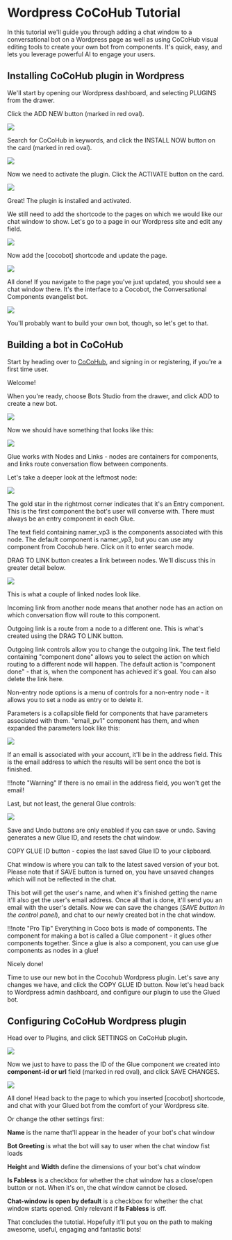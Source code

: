 # Wordpress CoCoHub Tutorial

In this tutorial we'll guide you through adding a chat window to a conversational bot on a Wordpress page as well as using CoCoHub visual editing tools to create your own bot from components. It's quick, easy, and lets you leverage powerful AI to engage your users.

## Installing CoCoHub plugin in Wordpress

We'll start by opening our Wordpress dashboard, and selecting PLUGINS from the drawer.

Click the ADD NEW button (marked in red oval).

![](./screenshots/wp_cocobot/wp-add-plugin-illustrated.jpg)

Search for CoCoHub in keywords, and click the INSTALL NOW button on the card (marked in red oval).

![](./screenshots/wp_cocobot/install-coco-find-illustrated.jpg)

Now we need to activate the plugin. Click the ACTIVATE button on the card.

![](./screenshots/wp_cocobot/install-coco-activate-illustrated.jpg)

Great! The plugin is installed and activated.

We still need to add the shortcode to the pages on which we would like our chat window to show. Let's go to a page in our Wordpress site and edit any field.

![](./screenshots/wp_cocobot/wp-main-page-botless-illustrated.jpg)

Now add the [cocobot] shortcode and update the page.

![](./screenshots/wp_cocobot/wp-main-page-edit-with-cocobot-illustrated.jpg)

All done! If you navigate to the page you've just updated, you should see a chat window there. It's the interface to a Cocobot, the Conversational Components evangelist bot.

![](./screenshots/wp_cocobot/wp-main-page-with-bot.jpg)

You'll probably want to build your own bot, though, so let's get to that.

## Building a bot in CoCoHub

Start by heading over to [CoCoHub](www.cocohub.ai), and signing in or registering, if you're a first time user.

Welcome!

When you're ready, choose Bots Studio from the drawer, and click ADD to create a new bot.

![](./screenshots/wp_cocobot/bots-studio-empty-with-text.jpg)

Now we should have something that looks like this:

![](./screenshots/wp_cocobot/bots-studio-initial-view.jpg)

Glue works with Nodes and Links - nodes are containers for components, and links route conversation flow between components. 

Let's take a deeper look at the leftmost node:

![](./screenshots/wp_cocobot/wp-glue-entry-component.jpg)

The gold star in the rightmost corner indicates that it's an Entry component. This is the first component the bot's user will converse with. There must always be an entry component in each Glue.

The text field containing namer_vp3 is the components associated with this node. The default component is namer_vp3, but you can use any component from Cocohub here. Click on it to enter search mode.

DRAG TO LINK button creates a link between nodes. We'll discuss this in greater detail below.

![](./screenshots/wp_cocobot/wp-glue-components.jpg)

This is what a couple of linked nodes look like. 

Incoming link from another node means that another node has an action on which conversation flow will route to this component.

Outgoing link is a route from a node to a different one. This is what's created using the DRAG TO LINK button.

Outgoing link controls allow you to change the outgoing link. 
The text field containing "component done" allows you to select the action on which routing to a different node will happen. The default action is "component done" - that is, when the component has achieved it's goal. 
You can also delete the link here.

Non-entry node options is a menu of controls for a non-entry node - it allows you to set a node as entry or to delete it.

Parameters is a collapsible field for components that have parameters associated with them. "email_pv1" component has them, and when expanded the parameters look like this:

![](./screenshots/wp_cocobot/wp-glue-email-node.jpg)

If an email is associated with your account, it'll be in the address field. This is the email address to which the results will be sent once the bot is finished.

!!!note "Warning"
    If there is no email in the address field, you won't get the email!

Last, but not least, the general Glue controls:

![](./screenshots/wp_cocobot/wp-glue-controls-explained.jpg)

Save and Undo buttons are only enabled if you can save or undo. Saving generates a new Glue ID, and resets the chat window. 

COPY GLUE ID button - copies the last saved Glue ID to your clipboard.

Chat window is where you can talk to the latest saved version of your bot. Please note that if SAVE button is turned on, you have unsaved changes which will not be reflected in the chat.
 
This bot will get the user's name, and when it's finished getting the name it'll also get the user's email address. Once all that is done, it'll send you an email with the user's details. Now we can save the changes (_SAVE button in the control panel_), and chat to our newly created bot in the chat window. 

!!!note "Pro Tip"
    Everything in Coco bots is made of components. The component for making a bot is called a Glue component - it glues other components together. Since a glue is also a component, you can use glue components as nodes in a glue! 

Nicely done!

Time to use our new bot in the Cocohub Wordpress plugin. Let's save any changes we have, and click the COPY GLUE ID button. Now let's head back to Wordpress admin dashboard, and configure our plugin to use the Glued bot.

## Configuring CoCoHub Wordpress plugin

Head over to Plugins, and click SETTINGS on CoCoHub plugin.

![](./screenshots/wp_cocobot/wp-add-plugin-choose-config-illustrated.jpg)

Now we just to have to pass the ID of the Glue component we created into **component-id or url** field (marked in red oval), and click SAVE CHANGES.

![](./screenshots/wp_cocobot/wp-add-plugin-coco-config-illustrated.jpg)

All done! Head back to the page to which you inserted [cocobot] shortcode, and chat with your Glued bot from the comfort of your Wordpress site.

Or change the other settings first:

**Name** is the name that'll appear in the header of your bot's chat window

**Bot Greeting** is what the bot will say to user when the chat window fist loads

**Height** and **Width** define the dimensions of your bot's chat window

**Is Fabless** is a checkbox for whether the chat window has a close/open button or not. When it's on, the chat window cannot be closed.

**Chat-window is open by default** is a checkbox for whether the chat window starts opened. Only relevant if **Is Fabless** is off.

That concludes the tutotial. Hopefully it'll put you on the path to making awesome, useful, engaging and fantastic bots!
